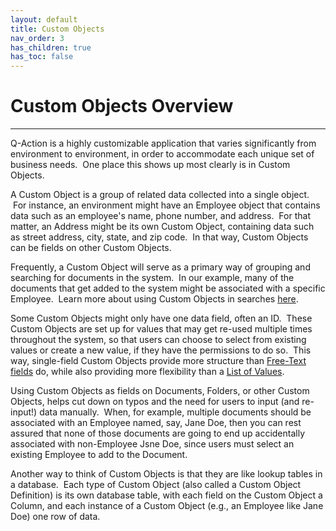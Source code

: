 ```yaml
---
layout: default
title: Custom Objects
nav_order: 3
has_children: true
has_toc: false
---
```


# Custom Objects Overview
---

Q-Action is a highly customizable application that varies significantly from environment to environment, in order to accommodate each unique set of business needs.  One place this shows up most clearly is in Custom Objects.

A Custom Object is a group of related data collected into a single object.  For instance, an environment might have an Employee object that contains data such as an employee's name, phone number, and address.  For that matter, an Address might be its own Custom Object, containing data such as street address, city, state, and zip code.  In that way, Custom Objects can be fields on other Custom Objects.

Frequently, a Custom Object will serve as a primary way of grouping and searching for documents in the system.  In our example, many of the documents that get added to the system might be associated with a specific Employee.  Learn more about using Custom Objects in searches [here](Understanding_Search_Filters.htm).

Some Custom Objects might only have one data field, often an ID.  These Custom Objects are set up for values that may get re-used multiple times throughout the system, so that users can choose to select from existing values or create a new value, if they have the permissions to do so.  This way, single-field Custom Objects provide more structure than [Free-Text fields](Using_Free-Text_Filters.htm) do, while also providing more flexibility than a [List of Values](Types_of_Search_Filters.htm).

Using Custom Objects as fields on Documents, Folders, or other Custom Objects, helps cut down on typos and the need for users to input (and re-input!) data manually.  When, for example, multiple documents should be associated with an Employee named, say, Jane Doe, then you can rest assured that none of those documents are going to end up accidentally associated with non-Employee Jsne Doe, since users must select an existing Employee to add to the Document.

Another way to think of Custom Objects is that they are like lookup tables in a database.  Each type of Custom Object (also called a Custom Object Definition) is its own database table, with each field on the Custom Object a Column, and each instance of a Custom Object (e.g., an Employee like Jane Doe) one row of data.  

